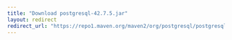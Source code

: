 ```yaml
---
title: "Download postgresql-42.7.5.jar"
layout: redirect
redirect_url: "https://repo1.maven.org/maven2/org/postgresql/postgresql/42.7.5/postgresql-42.7.5.jar"
---
```

